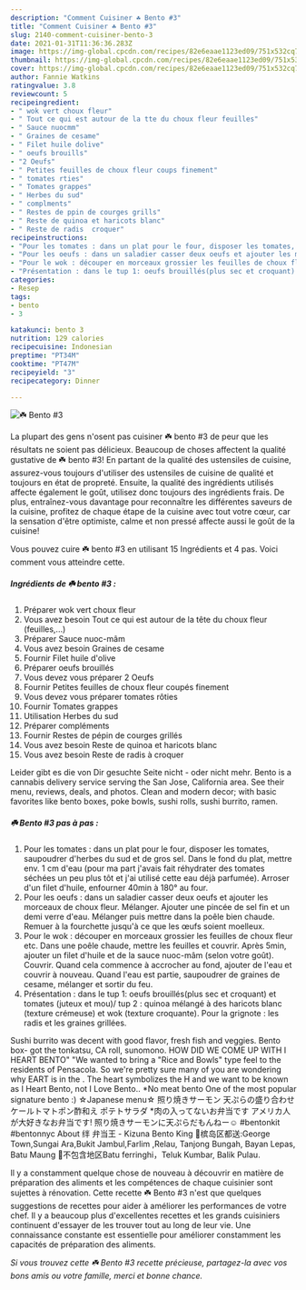 ```yaml
---
description: "Comment Cuisiner ☘️ Bento #3"
title: "Comment Cuisiner ☘️ Bento #3"
slug: 2140-comment-cuisiner-bento-3
date: 2021-01-31T11:36:36.283Z
image: https://img-global.cpcdn.com/recipes/82e6eaae1123ed09/751x532cq70/☘️-bento-3-photo-principale-de-la-recette.jpg
thumbnail: https://img-global.cpcdn.com/recipes/82e6eaae1123ed09/751x532cq70/☘️-bento-3-photo-principale-de-la-recette.jpg
cover: https://img-global.cpcdn.com/recipes/82e6eaae1123ed09/751x532cq70/☘️-bento-3-photo-principale-de-la-recette.jpg
author: Fannie Watkins
ratingvalue: 3.8
reviewcount: 5
recipeingredient:
- " wok vert choux fleur"
- " Tout ce qui est autour de la tte du choux fleur feuilles"
- " Sauce nuocmm"
- " Graines de cesame"
- " Filet huile dolive"
- " oeufs brouills"
- "2 Oeufs"
- " Petites feuilles de choux fleur coups finement"
- " tomates rties"
- " Tomates grappes"
- " Herbes du sud"
- " complments"
- " Restes de ppin de courges grills"
- " Reste de quinoa et haricots blanc"
- " Reste de radis  croquer"
recipeinstructions:
- "Pour les tomates : dans un plat pour le four, disposer les tomates, saupoudrer d&#39;herbes du sud et de gros sel. Dans le fond du plat, mettre env. 1 cm d&#39;eau (pour ma part j&#39;avais fait réhydrater des tomates séchées un peu plus tôt et j&#39;ai utilisé cette eau déjà parfumée). Arroser d&#39;un filet d&#39;huile, enfourner 40min à 180° au four."
- "Pour les oeufs : dans un saladier casser deux oeufs et ajouter les morceaux de choux fleur. Mélanger. Ajouter une pincée de sel fin et un demi verre d&#39;eau. Mélanger puis mettre dans la poêle bien chaude. Remuer à la fourchette jusqu&#39;à ce que les œufs soient moelleux."
- "Pour le wok : découper en morceaux grossier les feuilles de choux fleur etc. Dans une poêle chaude, mettre les feuilles et couvrir. Après 5min, ajouter un filet d&#39;huile et de la sauce nuoc-mâm (selon votre goût). Couvrir. Quand cela commence à accrocher au fond, ajouter de l&#39;eau et couvrir à nouveau. Quand l&#39;eau est partie, saupoudrer de graines de cesame, mélanger et sortir du feu."
- "Présentation : dans le tup 1: oeufs brouillés(plus sec et croquant) et tomates (juteux et mou)/ tup 2 : quinoa mélangé à des haricots blanc (texture crémeuse) et wok (texture croquante). Pour la grignote : les radis et les graines grillées."
categories:
- Resep
tags:
- bento
- 3

katakunci: bento 3 
nutrition: 129 calories
recipecuisine: Indonesian
preptime: "PT34M"
cooktime: "PT47M"
recipeyield: "3"
recipecategory: Dinner

---
```



![☘️ Bento #3](https://img-global.cpcdn.com/recipes/82e6eaae1123ed09/751x532cq70/☘️-bento-3-photo-principale-de-la-recette.jpg)

La plupart des gens n'osent pas cuisiner ☘️ bento #3 de peur que les résultats ne soient pas délicieux. Beaucoup de choses affectent la qualité gustative de ☘️ bento #3! En partant de la qualité des ustensiles de cuisine, assurez-vous toujours d'utiliser des ustensiles de cuisine de qualité et toujours en état de propreté. Ensuite, la qualité des ingrédients utilisés affecte également le goût, utilisez donc toujours des ingrédients frais. De plus, entraînez-vous davantage pour reconnaître les différentes saveurs de la cuisine, profitez de chaque étape de la cuisine avec tout votre cœur, car la sensation d'être optimiste, calme et non pressé affecte aussi le goût de la cuisine!

<!--inarticleads1-->

Vous pouvez cuire ☘️ bento #3 en utilisant 15 Ingrédients et 4 pas. Voici comment vous atteindre cette.

##### Ingrédients de ☘️ bento #3 :

1. Préparer  wok vert choux fleur
1. Vous avez besoin  Tout ce qui est autour de la tête du choux fleur (feuilles,...)
1. Préparer  Sauce nuoc-mâm
1. Vous avez besoin  Graines de cesame
1. Fournir  Filet huile d&#39;olive
1. Préparer  oeufs brouillés
1. Vous devez vous préparer 2 Oeufs
1. Fournir  Petites feuilles de choux fleur coupés finement
1. Vous devez vous préparer  tomates rôties
1. Fournir  Tomates grappes
1. Utilisation  Herbes du sud
1. Préparer  compléments
1. Fournir  Restes de pépin de courges grillés
1. Vous avez besoin  Reste de quinoa et haricots blanc
1. Vous avez besoin  Reste de radis à croquer


Leider gibt es die von Dir gesuchte Seite nicht - oder nicht mehr. Bento is a cannabis delivery service serving the San Jose, California area. See their menu, reviews, deals, and photos. Clean and modern decor; with basic favorites like bento boxes, poke bowls, sushi rolls, sushi burrito, ramen. 

<!--inarticleads2-->

##### ☘️ Bento #3 pas à pas :

1. Pour les tomates : dans un plat pour le four, disposer les tomates, saupoudrer d&#39;herbes du sud et de gros sel. Dans le fond du plat, mettre env. 1 cm d&#39;eau (pour ma part j&#39;avais fait réhydrater des tomates séchées un peu plus tôt et j&#39;ai utilisé cette eau déjà parfumée). Arroser d&#39;un filet d&#39;huile, enfourner 40min à 180° au four.
1. Pour les oeufs : dans un saladier casser deux oeufs et ajouter les morceaux de choux fleur. Mélanger. Ajouter une pincée de sel fin et un demi verre d&#39;eau. Mélanger puis mettre dans la poêle bien chaude. Remuer à la fourchette jusqu&#39;à ce que les œufs soient moelleux.
1. Pour le wok : découper en morceaux grossier les feuilles de choux fleur etc. Dans une poêle chaude, mettre les feuilles et couvrir. Après 5min, ajouter un filet d&#39;huile et de la sauce nuoc-mâm (selon votre goût). Couvrir. Quand cela commence à accrocher au fond, ajouter de l&#39;eau et couvrir à nouveau. Quand l&#39;eau est partie, saupoudrer de graines de cesame, mélanger et sortir du feu.
1. Présentation : dans le tup 1: oeufs brouillés(plus sec et croquant) et tomates (juteux et mou)/ tup 2 : quinoa mélangé à des haricots blanc (texture crémeuse) et wok (texture croquante). Pour la grignote : les radis et les graines grillées.


Sushi burrito was decent with good flavor, fresh fish and veggies. Bento box- got the tonkatsu, CA roll, sunomono. HOW DID WE COME UP WITH I HEART BENTO&#34; &#34;We wanted to bring a &#34;Rice and Bowls&#34; type feel to the residents of Pensacola. So we&#39;re pretty sure many of you are wondering why EART is in the ️. The heart symbolizes the H and we want to be known as I Heart Bento, not I Love Bento.. *No meat bento One of the most popular signature bento :) ☆Japanese menu☆ 照り焼きサーモン 天ぷらの盛り合わせ ケールトマトポン酢和え ポテトサラダ *肉の入ってないお弁当です アメリカ人が大好きなお弁当です! 照り焼きサーモンに天ぷらだもんねー☺️ #bentonkit #bentonnyc About 绊 弁当王 - Kizuna Bento King ️🚖槟岛区都送:George Town,Sungai Ara,Bukit Jambul,Farlim ,Relau, Tanjong Bungah, Bayan Lepas, Batu Maung 🚖不包含地区Batu ferringhi，Teluk Kumbar, Balik Pulau. 

<!--inarticleads1-->

<p>
Il y a constamment quelque chose de nouveau à découvrir en matière de préparation des aliments et les compétences de chaque cuisinier sont sujettes à rénovation. Cette recette ☘️ Bento #3 n'est que quelques suggestions de recettes pour aider à améliorer les performances de votre chef. Il y a beaucoup plus d'excellentes recettes et les grands cuisiniers continuent d'essayer de les trouver tout au long de leur vie. Une connaissance constante est essentielle pour améliorer constamment les capacités de préparation des aliments.
</p>

<p>
<i>Si vous trouvez cette ☘️ Bento #3 recette précieuse, partagez-la avec vos bons amis ou votre famille, merci et bonne chance.</i>
</p>
